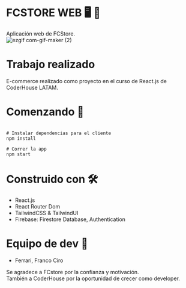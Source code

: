 # FCSTORE WEB 🖥 📱
Aplicación web de FCStore.
<br/>
![ezgif com-gif-maker (2)](https://i.pinimg.com/originals/e4/26/70/e426702edf874b181aced1e2fa5c6cde.gif)

# Trabajo realizado

E-commerce realizado como proyecto en el curso de React.js de CoderHouse LATAM.

# Comenzando  🚀
```

# Instalar dependencias para el cliente
npm install

# Correr la app
npm start

```
# Construido con 🛠️
- React.js
- React Router Dom
- TailwindCSS & TailwindUI
- Firebase: Firestore Database, Authentication

# Equipo de dev 🎁

- Ferrari, Franco Ciro

Se agradece a FCstore por la confianza y motivación. <br/>
También a CoderHouse por la oportunidad de crecer como developer.



